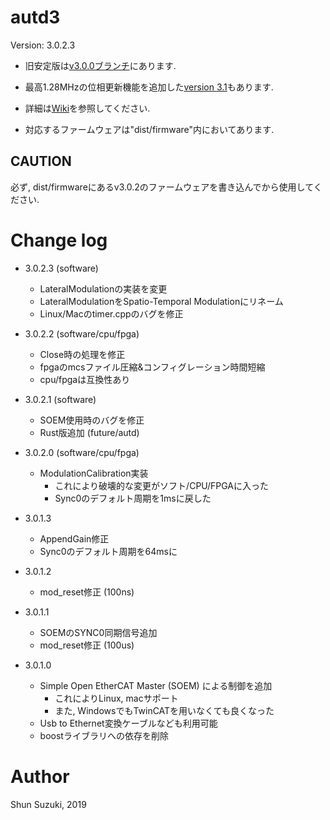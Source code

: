 # autd3 #

Version: 3.0.2.3

* 旧安定版は[v3.0.0ブランチ](https://github.com/shinolab/autd3-library-software/tree/v3.0.0)にあります.

* 最高1.28MHzの位相更新機能を追加した[version 3.1](https://github.com/shinolab/autd3.1)もあります.

* 詳細は[Wiki](https://github.com/shinolab/autd3-library-software/wiki)を参照してください.

* 対応するファームウェアは"dist/firmware"内においてあります.

## CAUTION ##

必ず, dist/firmwareにあるv3.0.2のファームウェアを書き込んでから使用してください.

# Change log

* 3.0.2.3 (software)
    * LateralModulationの実装を変更
    * LateralModulationをSpatio-Temporal Modulationにリネーム
    * Linux/Macのtimer.cppのバグを修正

* 3.0.2.2 (software/cpu/fpga)
    * Close時の処理を修正
    * fpgaのmcsファイル圧縮&コンフィグレーション時間短縮
    * cpu/fpgaは互換性あり

* 3.0.2.1 (software)
    * SOEM使用時のバグを修正
    * Rust版追加 (future/autd)

* 3.0.2.0 (software/cpu/fpga)
    * ModulationCalibration実装
        * これにより破壊的な変更がソフト/CPU/FPGAに入った
        * Sync0のデフォルト周期を1msに戻した

* 3.0.1.3
    * AppendGain修正
    * Sync0のデフォルト周期を64msに

* 3.0.1.2
    * mod_reset修正 (100ns)

* 3.0.1.1
    * SOEMのSYNC0同期信号追加
    * mod_reset修正 (100us)

* 3.0.1.0
    * Simple Open EtherCAT Master (SOEM) による制御を追加 
        * これによりLinux, macサポート
        * また, WindowsでもTwinCATを用いなくても良くなった
    * Usb to Ethernet変換ケーブルなども利用可能
    * boostライブラリへの依存を削除

# Author #

Shun Suzuki, 2019
